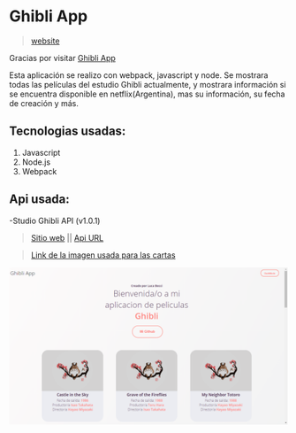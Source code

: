 # Ghibli App
>[website](https://lucabecci.github.io/Mi-Ghibli-App/)

Gracias por visitar [Ghibli App](https://github.io/lucabecci/ghibliapp)

Esta aplicación se realizo con webpack, javascript y node. Se mostrara todas las películas del estudio Ghibli actualmente, y mostrara información si se encuentra disponible en netflix(Argentina), mas su información, su fecha de creación y más.

## Tecnologias usadas:
1. Javascript
2. Node.js
3. Webpack

## Api usada: 
-Studio Ghibli API (v1.0.1)
> [Sitio web](https://ghibliapi.herokuapp.com/) || [Api URL](https://ghibliapi.herokuapp.com/films)

>[Link de la imagen usada para las cartas](https://www.pinterest.ca/pin/416934877986450507/)


![image](https://github.com/lucabecci/Mi-Ghibli-App/blob/master/git.png)
